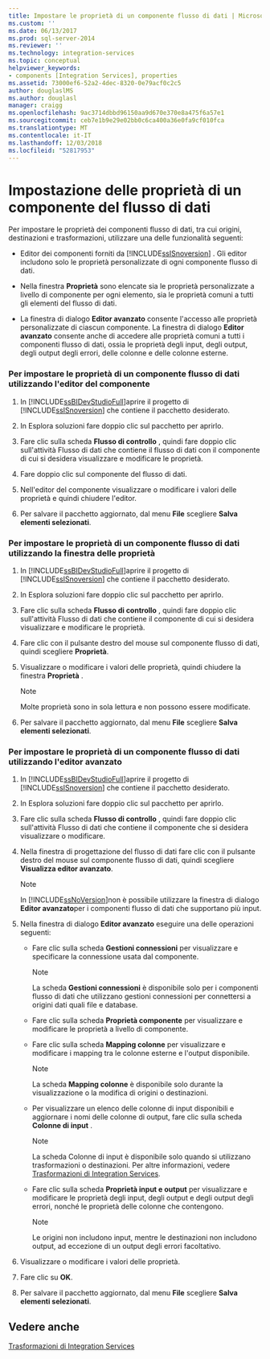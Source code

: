 ```yaml
---
title: Impostare le proprietà di un componente flusso di dati | Microsoft Docs
ms.custom: ''
ms.date: 06/13/2017
ms.prod: sql-server-2014
ms.reviewer: ''
ms.technology: integration-services
ms.topic: conceptual
helpviewer_keywords:
- components [Integration Services], properties
ms.assetid: 73000ef6-52a2-4dec-8320-0e79acf0c2c5
author: douglaslMS
ms.author: douglasl
manager: craigg
ms.openlocfilehash: 9ac3714dbbd96150aa9d670e370e8a475f6a57e1
ms.sourcegitcommit: ceb7e1b9e29e02bb0c6ca400a36e0fa9cf010fca
ms.translationtype: MT
ms.contentlocale: it-IT
ms.lasthandoff: 12/03/2018
ms.locfileid: "52817953"
---
```

# <a name="set-the-properties-of-a-data-flow-component"></a>Impostazione delle proprietà di un componente del flusso di dati
  Per impostare le proprietà dei componenti flusso di dati, tra cui origini, destinazioni e trasformazioni, utilizzare una delle funzionalità seguenti:  
  
-   Editor dei componenti forniti da [!INCLUDE[ssISnoversion](../../includes/ssisnoversion-md.md)] . Gli editor includono solo le proprietà personalizzate di ogni componente flusso di dati.  
  
-   Nella finestra **Proprietà** sono elencate sia le proprietà personalizzate a livello di componente per ogni elemento, sia le proprietà comuni a tutti gli elementi del flusso di dati.  
  
-   La finestra di dialogo **Editor avanzato** consente l'accesso alle proprietà personalizzate di ciascun componente. La finestra di dialogo **Editor avanzato** consente anche di accedere alle proprietà comuni a tutti i componenti flusso di dati, ossia le proprietà degli input, degli output, degli output degli errori, delle colonne e delle colonne esterne.  
  
### <a name="to-set-the-properties-of-a-data-flow-component-by-using-a-component-editor"></a>Per impostare le proprietà di un componente flusso di dati utilizzando l'editor del componente  
  
1.  In [!INCLUDE[ssBIDevStudioFull](../../includes/ssbidevstudiofull-md.md)]aprire il progetto di [!INCLUDE[ssISnoversion](../../includes/ssisnoversion-md.md)] che contiene il pacchetto desiderato.  
  
2.  In Esplora soluzioni fare doppio clic sul pacchetto per aprirlo.  
  
3.  Fare clic sulla scheda **Flusso di controllo** , quindi fare doppio clic sull'attività Flusso di dati che contiene il flusso di dati con il componente di cui si desidera visualizzare e modificare le proprietà.  
  
4.  Fare doppio clic sul componente del flusso di dati.  
  
5.  Nell'editor del componente visualizzare o modificare i valori delle proprietà e quindi chiudere l'editor.  
  
6.  Per salvare il pacchetto aggiornato, dal menu **File** scegliere **Salva elementi selezionati**.  
  
### <a name="to-set-the-properties-of-a-data-flow-component-by-using-the-properties-window"></a>Per impostare le proprietà di un componente flusso di dati utilizzando la finestra delle proprietà  
  
1.  In [!INCLUDE[ssBIDevStudioFull](../../includes/ssbidevstudiofull-md.md)]aprire il progetto di [!INCLUDE[ssISnoversion](../../includes/ssisnoversion-md.md)] che contiene il pacchetto desiderato.  
  
2.  In Esplora soluzioni fare doppio clic sul pacchetto per aprirlo.  
  
3.  Fare clic sulla scheda **Flusso di controllo** , quindi fare doppio clic sull'attività Flusso di dati che contiene il componente di cui si desidera visualizzare e modificare le proprietà.  
  
4.  Fare clic con il pulsante destro del mouse sul componente flusso di dati, quindi scegliere **Proprietà**.  
  
5.  Visualizzare o modificare i valori delle proprietà, quindi chiudere la finestra **Proprietà** .  
  
    > [!NOTE]  
    >  Molte proprietà sono in sola lettura e non possono essere modificate.  
  
6.  Per salvare il pacchetto aggiornato, dal menu **File** scegliere **Salva elementi selezionati**.  
  
### <a name="to-set-the-properties-of-a-data-flow-component-by-using-the-advanced-editor"></a>Per impostare le proprietà di un componente flusso di dati utilizzando l'editor avanzato  
  
1.  In [!INCLUDE[ssBIDevStudioFull](../../includes/ssbidevstudiofull-md.md)]aprire il progetto di [!INCLUDE[ssISnoversion](../../includes/ssisnoversion-md.md)] che contiene il pacchetto desiderato.  
  
2.  In Esplora soluzioni fare doppio clic sul pacchetto per aprirlo.  
  
3.  Fare clic sulla scheda **Flusso di controllo** , quindi fare doppio clic sull'attività Flusso di dati che contiene il componente che si desidera visualizzare o modificare.  
  
4.  Nella finestra di progettazione del flusso di dati fare clic con il pulsante destro del mouse sul componente flusso di dati, quindi scegliere **Visualizza editor avanzato**.  
  
    > [!NOTE]  
    >  In [!INCLUDE[ssNoVersion](../../includes/ssnoversion-md.md)]non è possibile utilizzare la finestra di dialogo **Editor avanzato**per i componenti flusso di dati che supportano più input.  
  
5.  Nella finestra di dialogo **Editor avanzato** eseguire una delle operazioni seguenti:  
  
    -   Fare clic sulla scheda **Gestioni connessioni** per visualizzare e specificare la connessione usata dal componente.  
  
        > [!NOTE]  
        >  La scheda **Gestioni connessioni** è disponibile solo per i componenti flusso di dati che utilizzano gestioni connessioni per connettersi a origini dati quali file e database.  
  
    -   Fare clic sulla scheda **Proprietà componente** per visualizzare e modificare le proprietà a livello di componente.  
  
    -   Fare clic sulla scheda **Mapping colonne** per visualizzare e modificare i mapping tra le colonne esterne e l'output disponibile.  
  
        > [!NOTE]  
        >  La scheda **Mapping colonne** è disponibile solo durante la visualizzazione o la modifica di origini o destinazioni.  
  
    -   Per visualizzare un elenco delle colonne di input disponibili e aggiornare i nomi delle colonne di output, fare clic sulla scheda **Colonne di input** .  
  
        > [!NOTE]  
        >  La scheda Colonne di input è disponibile solo quando si utilizzano trasformazioni o destinazioni. Per altre informazioni, vedere [Trasformazioni di Integration Services](transformations/integration-services-transformations.md).  
  
    -   Fare clic sulla scheda **Proprietà input e output** per visualizzare e modificare le proprietà degli input, degli output e degli output degli errori, nonché le proprietà delle colonne che contengono.  
  
        > [!NOTE]  
        >  Le origini non includono input, mentre le destinazioni non includono output, ad eccezione di un output degli errori facoltativo.  
  
6.  Visualizzare o modificare i valori delle proprietà.  
  
7.  Fare clic su **OK**.  
  
8.  Per salvare il pacchetto aggiornato, dal menu **File** scegliere **Salva elementi selezionati**.  
  
## <a name="see-also"></a>Vedere anche  
 [Trasformazioni di Integration Services](transformations/integration-services-transformations.md)  
  
  
